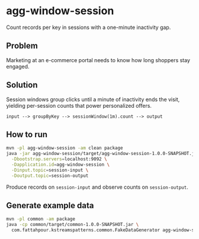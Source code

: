 # agg-window-session

Count records per key in sessions with a one-minute inactivity gap.

## Problem
Marketing at an e-commerce portal needs to know how long shoppers stay engaged.

## Solution
Session windows group clicks until a minute of inactivity ends the visit, yielding
per-session counts that power personalized offers.

```
input --> groupByKey --> sessionWindow(1m).count --> output
```

## How to run

```bash
mvn -pl agg-window-session -am clean package
java -jar agg-window-session/target/agg-window-session-1.0.0-SNAPSHOT.jar \
  -Dbootstrap.servers=localhost:9092 \
  -Dapplication.id=agg-window-session \
  -Dinput.topic=session-input \
  -Doutput.topic=session-output
```

Produce records on `session-input` and observe counts on `session-output`.

## Generate example data

```bash
mvn -pl common -am package
java -cp common/target/common-1.0.0-SNAPSHOT.jar \
  com.fattahpour.kstreamspatterns.common.FakeDataGenerator agg-window-session
```
